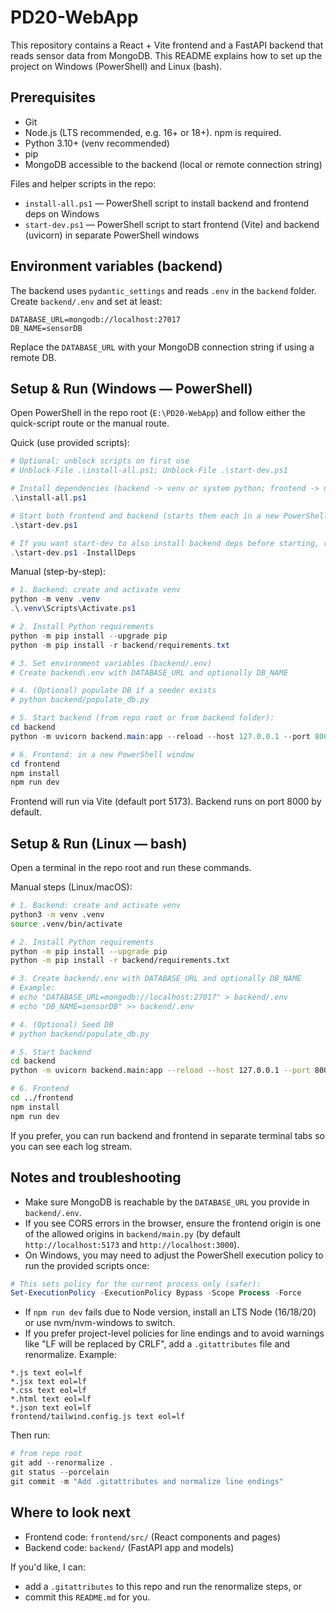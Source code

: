# PD20-WebApp

This repository contains a React + Vite frontend and a FastAPI backend that reads sensor data from MongoDB. This README explains how to set up the project on Windows (PowerShell) and Linux (bash).

## Prerequisites

- Git
- Node.js (LTS recommended, e.g. 16+ or 18+). npm is required.
- Python 3.10+ (venv recommended)
- pip
- MongoDB accessible to the backend (local or remote connection string)

Files and helper scripts in the repo:
- `install-all.ps1` — PowerShell script to install backend and frontend deps on Windows
- `start-dev.ps1` — PowerShell script to start frontend (Vite) and backend (uvicorn) in separate PowerShell windows

## Environment variables (backend)

The backend uses `pydantic_settings` and reads `.env` in the `backend` folder. Create `backend/.env` and set at least:

```
DATABASE_URL=mongodb://localhost:27017
DB_NAME=sensorDB
```

Replace the `DATABASE_URL` with your MongoDB connection string if using a remote DB.

## Setup & Run (Windows — PowerShell)

Open PowerShell in the repo root (`E:\PD20-WebApp`) and follow either the quick-script route or the manual route.

Quick (use provided scripts):

```powershell
# Optional: unblock scripts on first use
# Unblock-File .\install-all.ps1; Unblock-File .\start-dev.ps1

# Install dependencies (backend -> venv or system python; frontend -> npm)
.\install-all.ps1

# Start both frontend and backend (starts them each in a new PowerShell window)
.\start-dev.ps1

# If you want start-dev to also install backend deps before starting, run:
.\start-dev.ps1 -InstallDeps
```

Manual (step-by-step):

```powershell
# 1. Backend: create and activate venv
python -m venv .venv
.\.venv\Scripts\Activate.ps1

# 2. Install Python requirements
python -m pip install --upgrade pip
python -m pip install -r backend/requirements.txt

# 3. Set environment variables (backend/.env)
# Create backend\.env with DATABASE_URL and optionally DB_NAME

# 4. (Optional) populate DB if a seeder exists
# python backend/populate_db.py

# 5. Start backend (from repo root or from backend folder):
cd backend
python -m uvicorn backend.main:app --reload --host 127.0.0.1 --port 8000

# 6. Frontend: in a new PowerShell window
cd frontend
npm install
npm run dev
```

Frontend will run via Vite (default port 5173). Backend runs on port 8000 by default.

## Setup & Run (Linux — bash)

Open a terminal in the repo root and run these commands.

Manual steps (Linux/macOS):

```bash
# 1. Backend: create and activate venv
python3 -m venv .venv
source .venv/bin/activate

# 2. Install Python requirements
python -m pip install --upgrade pip
python -m pip install -r backend/requirements.txt

# 3. Create backend/.env with DATABASE_URL and optionally DB_NAME
# Example:
# echo "DATABASE_URL=mongodb://localhost:27017" > backend/.env
# echo "DB_NAME=sensorDB" >> backend/.env

# 4. (Optional) Seed DB
# python backend/populate_db.py

# 5. Start backend
cd backend
python -m uvicorn backend.main:app --reload --host 127.0.0.1 --port 8000 &

# 6. Frontend
cd ../frontend
npm install
npm run dev
```

If you prefer, you can run backend and frontend in separate terminal tabs so you can see each log stream.

## Notes and troubleshooting

- Make sure MongoDB is reachable by the `DATABASE_URL` you provide in `backend/.env`.
- If you see CORS errors in the browser, ensure the frontend origin is one of the allowed origins in `backend/main.py` (by default `http://localhost:5173` and `http://localhost:3000`).
- On Windows, you may need to adjust the PowerShell execution policy to run the provided scripts once:

```powershell
# This sets policy for the current process only (safer):
Set-ExecutionPolicy -ExecutionPolicy Bypass -Scope Process -Force
```

- If `npm run dev` fails due to Node version, install an LTS Node (16/18/20) or use nvm/nvm-windows to switch.
- If you prefer project-level policies for line endings and to avoid warnings like "LF will be replaced by CRLF", add a `.gitattributes` file and renormalize. Example:

```
*.js text eol=lf
*.jsx text eol=lf
*.css text eol=lf
*.html text eol=lf
*.json text eol=lf
frontend/tailwind.config.js text eol=lf
```

Then run:

```powershell
# from repo root
git add --renormalize .
git status --porcelain
git commit -m "Add .gitattributes and normalize line endings"
```

## Where to look next

- Frontend code: `frontend/src/` (React components and pages)
- Backend code: `backend/` (FastAPI app and models)

If you'd like, I can:
- add a `.gitattributes` to this repo and run the renormalize steps, or
- commit this `README.md` for you.

